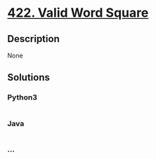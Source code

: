 # [422. Valid Word Square](https://leetcode.com/problems/valid-word-square)

## Description
None


## Solutions


### Python3

```python

```

### Java

```java

```

### ...
```

```
